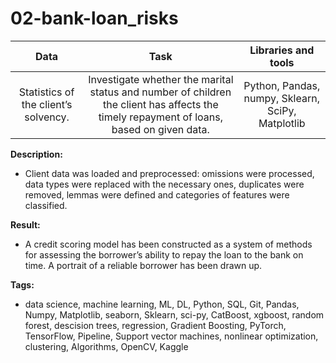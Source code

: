 # 02-bank-loan_risks
| Data            |  Task                | Libraries and tools | 
| :--------------: | :---------------------------: |:----------------------:|
|  Statistics of the client’s solvency. |Investigate whether the marital status and number of children the client has affects the timely repayment of loans, based on given data.| Python, Pandas, numpy, Sklearn, SciPy, Matplotlib|


**Description:**  

- Client data was loaded and preprocessed: omissions were processed, data types were replaced with the necessary ones, duplicates were removed, lemmas were defined and categories of features were classified.
 
**Result:**
- A credit scoring model has been constructed as a system of methods for assessing the borrower’s ability to repay the loan to the bank on time. A portrait of a reliable borrower has been drawn up.
  
**Tags:**
- data science, machine learning, ML, DL, Python, SQL, Git, Pandas, Numpy, Matplotlib, seaborn, Sklearn, sci-py, CatBoost, xgboost, random forest, descision trees, regression, Gradient Boosting, PyTorch, TensorFlow, Pipeline, Support vector machines, nonlinear optimization, clustering, Algorithms, OpenCV, Kaggle
